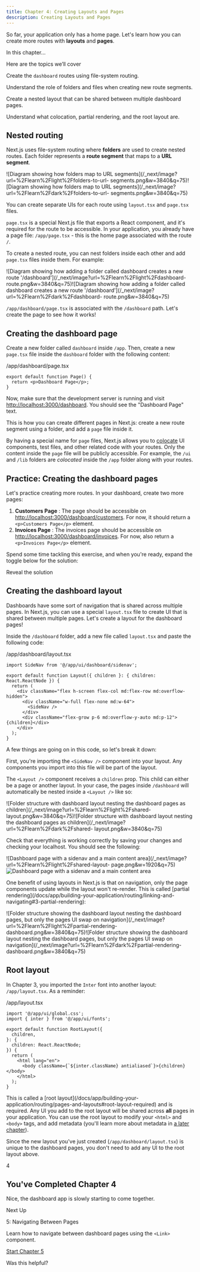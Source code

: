 ```yaml
---
title: Chapter 4: Creating Layouts and Pages
description: Creating Layouts and Pages
---
```


So far, your application only has a home page. Let's learn how you can create
more routes with **layouts** and **pages**.

In this chapter...

Here are the topics we’ll cover

Create the `dashboard` routes using file-system routing.

Understand the role of folders and files when creating new route segments.

Create a nested layout that can be shared between multiple dashboard pages.

Understand what colocation, partial rendering, and the root layout are.

## Nested routing

Next.js uses file-system routing where **folders** are used to create nested
routes. Each folder represents a **route segment** that maps to a **URL
segment**.

![Diagram showing how folders map to URL
segments](/_next/image?url=%2Flearn%2Flight%2Ffolders-to-url-
segments.png&w=3840&q=75)![Diagram showing how folders map to URL
segments](/_next/image?url=%2Flearn%2Fdark%2Ffolders-to-url-
segments.png&w=3840&q=75)

You can create separate UIs for each route using `layout.tsx` and `page.tsx`
files.

`page.tsx` is a special Next.js file that exports a React component, and it's
required for the route to be accessible. In your application, you already have
a page file: `/app/page.tsx` \- this is the home page associated with the
route `/`.

To create a nested route, you can nest folders inside each other and add
`page.tsx` files inside them. For example:

![Diagram showing how adding a folder called dashboard creates a new route
'/dashboard'](/_next/image?url=%2Flearn%2Flight%2Fdashboard-
route.png&w=3840&q=75)![Diagram showing how adding a folder called dashboard
creates a new route
'/dashboard'](/_next/image?url=%2Flearn%2Fdark%2Fdashboard-
route.png&w=3840&q=75)

`/app/dashboard/page.tsx` is associated with the `/dashboard` path. Let's
create the page to see how it works!

## Creating the dashboard page

Create a new folder called `dashboard` inside `/app`. Then, create a new
`page.tsx` file inside the `dashboard` folder with the following content:

/app/dashboard/page.tsx

    
    
    export default function Page() {
      return <p>Dashboard Page</p>;
    }

Now, make sure that the development server is running and visit
<http://localhost:3000/dashboard>[](http://localhost:3000/dashboard). You
should see the "Dashboard Page" text.

This is how you can create different pages in Next.js: create a new route
segment using a folder, and add a `page` file inside it.

By having a special name for `page` files, Next.js allows you to
[colocate](/docs/app/building-your-application/routing#colocation) UI
components, test files, and other related code with your routes. Only the
content inside the `page` file will be publicly accessible. For example, the
`/ui` and `/lib` folders are _colocated_ inside the `/app` folder along with
your routes.

## Practice: Creating the dashboard pages

Let's practice creating more routes. In your dashboard, create two more pages:

  1. **Customers Page** : The page should be accessible on <http://localhost:3000/dashboard/customers>[](http://localhost:3000/dashboard/customers). For now, it should return a `<p>Customers Page</p>` element.
  2. **Invoices Page** : The invoices page should be accessible on <http://localhost:3000/dashboard/invoices>[](http://localhost:3000/dashboard/invoices). For now, also return a `<p>Invoices Page</p>` element.

Spend some time tackling this exercise, and when you're ready, expand the
toggle below for the solution:

Reveal the solution

## Creating the dashboard layout

Dashboards have some sort of navigation that is shared across multiple pages.
In Next.js, you can use a special `layout.tsx` file to create UI that is
shared between multiple pages. Let's create a layout for the dashboard pages!

Inside the `/dashboard` folder, add a new file called `layout.tsx` and paste
the following code:

/app/dashboard/layout.tsx

    
    
    import SideNav from '@/app/ui/dashboard/sidenav';
     
    export default function Layout({ children }: { children: React.ReactNode }) {
      return (
        <div className="flex h-screen flex-col md:flex-row md:overflow-hidden">
          <div className="w-full flex-none md:w-64">
            <SideNav />
          </div>
          <div className="flex-grow p-6 md:overflow-y-auto md:p-12">{children}</div>
        </div>
      );
    }

A few things are going on in this code, so let's break it down:

First, you're importing the `<SideNav />` component into your layout. Any
components you import into this file will be part of the layout.

The `<Layout />` component receives a `children` prop. This child can either
be a page or another layout. In your case, the pages inside `/dashboard` will
automatically be nested inside a `<Layout />` like so:

![Folder structure with dashboard layout nesting the dashboard pages as
children](/_next/image?url=%2Flearn%2Flight%2Fshared-
layout.png&w=3840&q=75)![Folder structure with dashboard layout nesting the
dashboard pages as children](/_next/image?url=%2Flearn%2Fdark%2Fshared-
layout.png&w=3840&q=75)

Check that everything is working correctly by saving your changes and checking
your localhost. You should see the following:

![Dashboard page with a sidenav and a main content
area](/_next/image?url=%2Flearn%2Flight%2Fshared-layout-
page.png&w=1920&q=75)![Dashboard page with a sidenav and a main content
area](/_next/image?url=%2Flearn%2Fdark%2Fshared-layout-page.png&w=1920&q=75)

One benefit of using layouts in Next.js is that on navigation, only the page
components update while the layout won't re-render. This is called [partial
rendering](/docs/app/building-your-application/routing/linking-and-
navigating#3-partial-rendering):

![Folder structure showing the dashboard layout nesting the dashboard pages,
but only the pages UI swap on
navigation](/_next/image?url=%2Flearn%2Flight%2Fpartial-rendering-
dashboard.png&w=3840&q=75)![Folder structure showing the dashboard layout
nesting the dashboard pages, but only the pages UI swap on
navigation](/_next/image?url=%2Flearn%2Fdark%2Fpartial-rendering-
dashboard.png&w=3840&q=75)

## Root layout

In Chapter 3, you imported the `Inter` font into another layout:
`/app/layout.tsx`. As a reminder:

/app/layout.tsx

    
    
    import '@/app/ui/global.css';
    import { inter } from '@/app/ui/fonts';
     
    export default function RootLayout({
      children,
    }: {
      children: React.ReactNode;
    }) {
      return (
        <html lang="en">
          <body className={`${inter.className} antialiased`}>{children}</body>
        </html>
      );
    }

This is called a [root layout](/docs/app/building-your-
application/routing/pages-and-layouts#root-layout-required) and is required.
Any UI you add to the root layout will be shared across **all** pages in your
application. You can use the root layout to modify your `<html>` and `<body>`
tags, and add metadata (you'll learn more about metadata in [a later
chapter](/learn/dashboard-app/adding-metadata)).

Since the new layout you've just created (`/app/dashboard/layout.tsx`) is
unique to the dashboard pages, you don't need to add any UI to the root layout
above.

4

## You've Completed Chapter 4

Nice, the dashboard app is slowly starting to come together.

Next Up

5: Navigating Between Pages

Learn how to navigate between dashboard pages using the `<Link>` component.

[Start Chapter 5](/learn/dashboard-app/navigating-between-pages)

Was this helpful?

